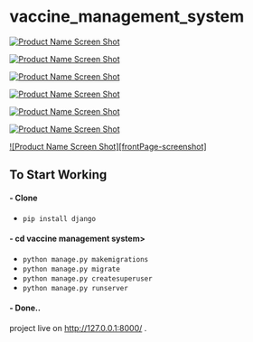 # vaccine_management_system

[![Product Name Screen Shot][login-screenshot]](https://example.com)

[![Product Name Screen Shot][register-screenshot]](https://example.com)

[![Product Name Screen Shot][add-child]](https://example.com)

[![Product Name Screen Shot][dashboard]](https://example.com)

[![Product Name Screen Shot][view-child]](https://example.com)

[![Product Name Screen Shot][edit_child]](https://example.com)

[![Product Name Screen Shot][frontPage-screenshot]](https://example.com)


## To Start Working
#### - Clone
- `pip install django`
#### - cd vaccine management system>
- `python manage.py makemigrations`
-  `python manage.py migrate`
-  `python manage.py createsuperuser`
-  `python manage.py runserver`
#### - Done..
project live on http://127.0.0.1:8000/ .



[register-screenshot]: https://github.com/samarth1011/django-vaccine-management-system/blob/main/static/images/register.jpeg?raw=true
[login-screenshot]: https://github.com/samarth1011/django-vaccine-management-system/blob/main/static/images/login.jpeg?raw=true
[add-child]: https://github.com/samarth1011/django-vaccine-management-system/blob/main/static/images/add_child.jpeg?raw=true
[view-child]: https://github.com/samarth1011/django-vaccine-management-system/blob/main/static/images/view_child.jpeg?raw=true
[edit_child]: https://github.com/samarth1011/django-vaccine-management-system/blob/main/static/images/edit_child.jpeg?raw=true
[dashboard]: https://github.com/samarth1011/django-vaccine-management-system/blob/main/static/images/dashboard.jpeg?raw=true
